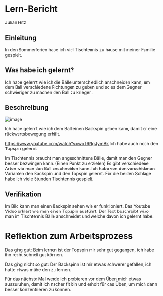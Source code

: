 # Lern-Bericht
Julian Hitz

## Einleitung

In den Sommerferien habe ich viel Tischtennis zu hause mit meiner Familie gespielt.

## Was habe ich gelernt?

Ich habe gelernt wie ich die Bälle unterschiedlich anschneiden kann, um dem Ball verschiedene Richtungen zu geben und so es dem Gegner schwieriger zu machen den Ball zu kriegen.

## Beschreibung

![image](https://user-images.githubusercontent.com/110893098/184816018-ceb8b365-d792-427c-90c7-2588af3e02dd.png)

Ich habe gelernt wie ich dem Ball einen Backspin geben kann, damit er eine rückwertsbewegung erhält.

https://www.youtube.com/watch?v=woT6NgJymBk
Ich habe auch noch den Topspin gelernt.

Im Tischtennis braucht man angeschnittene Bälle, damit man den Gegner besser bezwingen kann. (Einen Punkt zu erzielen)
Es gibt verschiedene Arten wie man den Ball anschneiden kann. Ich habe von den verschidenen Varianten den Backspin und den Topspin gelernt. Für die beiden Schläge habe ich viele Stunden Tischtennis gespielt.

## Verifikation

Im Bild kann man einen Backspin sehen wie er funktioniert.
Das Youtube Video erklärt wie man einen Topspin ausführt.
Der Text beschreibt wiso man im Tischtennis Bälle anschneidet und welche davon ich gelernt habe.

# Reflektion zum Arbeitsprozess

Das ging gut:
Beim lernen ist der Topspin mir sehr gut gegangen, ich habe ihn recht schnell gut können. 

Das ging nicht so gut:
Der Backspinn ist mir etwas schwerer gefallen, ich hatte etwas mühe den zu lernen.

Für das nächste Mal werde ich probieren vor dem Üben mich etwas auszuruhen, damit ich nacher fit bin und erholt für das Üben, um mich dann besser konzentrieren zu können.
